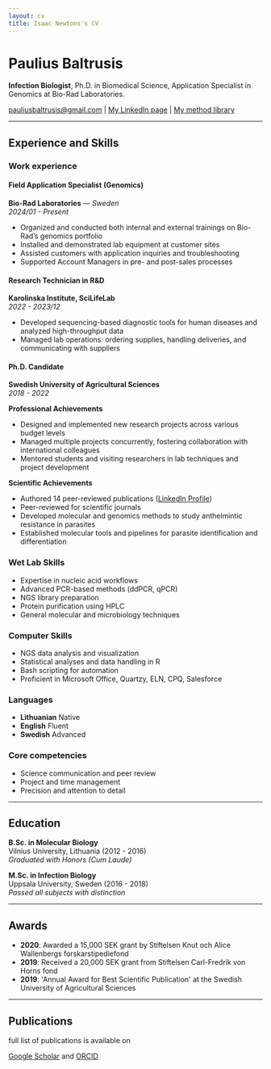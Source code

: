 ```yaml
---
layout: cv
title: Isaac Newtons's CV
---
```

# Paulius Baltrusis
**Infection Biologist**,
  Ph.D. in Biomedical Science,
  Application Specialist in Genomics at Bio-Rad Laboratories.

<div id="webaddress">
<a href="pauliusbaltrusis@gmail.com">pauliusbaltrusis@gmail.com</a>
| <a href="https://www.linkedin.com/in/paulius-baltrusis/">My LinkedIn page</a>
| <a href="https://pauliusbaltrusis.github.io/">My method library</a>
</div>

---

## Experience and Skills

### Work experience

#### Field Application Specialist (Genomics)
**Bio-Rad Laboratories** — *Sweden*  
*2024/01 - Present*

- Organized and conducted both internal and external trainings on Bio-Rad’s genomics portfolio
- Installed and demonstrated lab equipment at customer sites
- Assisted customers with application inquiries and troubleshooting
- Supported Account Managers in pre- and post-sales processes

#### Research Technician in R&D
**Karolinska Institute, SciLifeLab**  
*2022 - 2023/12*

- Developed sequencing-based diagnostic tools for human diseases and analyzed high-throughput data
- Managed lab operations: ordering supplies, handling deliveries, and communicating with suppliers

#### Ph.D. Candidate
**Swedish University of Agricultural Sciences**  
*2018 - 2022*

**Professional Achievements**
- Designed and implemented new research projects across various budget levels
- Managed multiple projects concurrently, fostering collaboration with international colleagues
- Mentored students and visiting researchers in lab techniques and project development

**Scientific Achievements**
- Authored 14 peer-reviewed publications ([LinkedIn Profile](https://www.linkedin.com/in/paulius-baltrusis/))
- Peer-reviewed for scientific journals
- Developed molecular and genomics methods to study anthelmintic resistance in parasites
- Established molecular tools and pipelines for parasite identification and differentiation

### Wet Lab Skills
- Expertise in nucleic acid workflows
- Advanced PCR-based methods (ddPCR, qPCR)
- NGS library preparation
- Protein purification using HPLC
- General molecular and microbiology techniques

### Computer Skills
- NGS data analysis and visualization
- Statistical analyses and data handling in R
- Bash scripting for automation
- Proficient in Microsoft Office, Quartzy, ELN, CPQ, Salesforce

### Languages
- **Lithuanian** Native
- **English** Fluent
- **Swedish** Advanced

### Core competencies
- Science communication and peer review
- Project and time management
- Precision and attention to detail



---

## Education

**B.Sc. in Molecular Biology**  
Vilnius University, Lithuania (2012 - 2016)  
*Graduated with Honors (Cum Laude)*

**M.Sc. in Infection Biology**  
Uppsala University, Sweden (2016 - 2018)  
*Passed all subjects with distinction*

---

## Awards

- **2020**: Awarded a 15,000 SEK grant by Stiftelsen Knut och Alice Wallenbergs forskarstipediefond
- **2019**: Received a 20,000 SEK grant from Stiftelsen Carl-Fredrik von Horns fond
- **2019**: 'Annual Award for Best Scientific Publication' at the Swedish University of Agricultural Sciences

---

## Publications

<!-- A list is also available [online](https://scholar.google.com/citations?user=72-4TsEAAAAJ&hl=sv) -->

 full list of publications is available on

[Google Scholar](https://scholar.google.com/citations?user=72-4TsEAAAAJ&hl=sv) and
[ORCID](https://orcid.org/0000-0001-7393-8524)




<!-- ### Footer

Last updated: May 2013 -->

